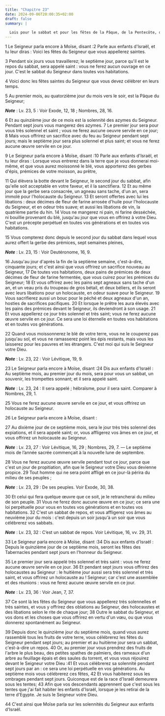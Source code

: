 ```yaml
---
title: "Chapitre 23"
date: 2024-09-06T20:00:35+02:00
draft: false
summary: |
  
  Lois pour le sabbat et pour les fêtes de la Pâque, de la Pentecôte, des Trompettes, de l’Expiation, des Tabernacles.
---
```



1 Le Seigneur parla encore à Moïse, disant :2 Parle aux enfants d'Israël, et tu leur diras : Voici les fêtes du Seigneur que vous appellerez saintes.


3 Pendant six jours vous travaillerez; le septième jour, parce qu'il est le repos du sabbat, sera appelé saint : vous ne ferez aucun ouvrage en ce jour. C'est le sabbat du Seigneur dans toutes vos habitations.


4 Voici donc les fêtes saintes du Seigneur que vous devez célébrer en leurs temps.


5 Au premier mois, au quatorzième jour du mois vers le soir, est la Pâque du Seigneur;

***Note*** :  Lv. 23, 5 : Voir Exode, 12, 18 ; Nombres, 28, 16.

6 Et au quinzième jour de ce mois est la solennité des azymes du Seigneur. Pendant sept jours vous mangerez des azymes. 7 Le premier jour sera pour vous très solennel et saint ; vous ne ferez aucune oeuvre servile en ce jour; 8 Mais vous offrirez un sacrifice avec du feu au Seigneur pendant sept jours; mais le septième jour sera plus solennel et plus saint; et vous ne ferez aucune œuvre servile en ce jour.


9 Le Seigneur parla encore à Moïse, disant :10 Parle aux enfants d'Israël, et tu leur diras : Lorsque vous entrerez dans la terre que je vous donnerai moi-même, et que vous aurez moissonné le blé, vous apporterez des gerbes d'épis, prémices de votre moisson, au prêtre,


11 Qui élèvera la botte devant le Seigneur, le second jour du sabbat, afin qu'elle soit acceptable en votre faveur, et il la sanctifiera. 12 Et au même jour que la gerbe sera consacrée, un agneau sans tache, d'un an, sera immolé pour l'holocauste du Seigneur. 13 Et seront offertes avec lui les libations : deux décimes de fleur de farine arrosée d'huile pour l'holocauste du Seigneur, et en odeur très suave; et aussi les libations de vin, la quatrième partie du hin. 14 Vous ne mangerez ni pain, ni farine desséchée, ni bouillie provenant du blé, jusqu'au jour que vous en offrirez à votre Dieu. C'est un précepte perpétuel en toutes vos générations et en toutes vos habitations.


15 Vous compterez donc depuis le second jour du sabbat dans lequel vous aurez offert la gerbe des prémices, sept semaines pleines,

***Note*** :  Lv. 23, 15 : Voir Deutéronome, 16, 9.

16 Jusqu'au jour d'après la fin de la septième semaine, c'est-à-dire, cinquante jours; et c'est ainsi que vous offrirez un sacrifice nouveau au Seigneur, 17 De toutes vos habitations, deux pains de prémices de deux décimes de fleur de farine fermentée, que vous cuirez pour les prémices du Seigneur; 18 Et vous offrirez avec les pains sept agneaux sans tache d'un an, et un veau pris du troupeau de gros bétail, et deux béliers, et ils seront avec leurs libations pour un holocauste, en odeur suave pour le Seigneur. 19 Vous sacrifierez aussi un bouc pour le péché et deux agneaux d'un an, hosties de sacrifices pacifiques. 20 Et lorsque le prêtre les aura élevés avec les pains des prémices devant le Seigneur, ils deviendront à son usage. 21 Et vous appellerez ce jour très solennel et très saint; vous ne ferez aucune œuvre servile en ce jour. Ce sera une loi éternelle en toutes vos habitations et en toutes vos générations.


22 Quand vous moissonnerez le blé de votre terre, vous ne le couperez pas jusqu'au sol, et vous ne ramasserez point les épis restants, mais vous les laisserez pour les pauvres et les étrangers. C'est moi qui suis le Seigneur votre Dieu.

***Note*** :  Lv. 23, 22 : Voir Lévitique, 19, 9.


23 Le Seigneur parla encore à Moïse, disant :24 Dis aux enfants d'Israël : Au septième mois, au premier jour du mois, sera pour vous un sabbat, un souvenir, les trompettes sonnant; et il sera appelé saint.

***Note*** :  Lv. 23, 24 : Il sera appelé ; hébraïsme, pour il sera saint. Comparer à Nombres, 29, 1.


25 Vous ne ferez aucune œuvre servile en ce jour, et vous offrirez un holocauste au Seigneur.


26 Le Seigneur parla encore à Moïse, disant :


27 Au dixième jour de ce septième mois, sera le jour très très solennel des expiations, et il sera appelé saint; or, vous affligerez vos âmes en ce jour, et vous offrirez un holocauste au Seigneur.

***Note*** :  Lv. 23, 27 : Voir Lévitique, 16, 29 ; Nombres, 29, 7. ― Le septième mois de l’année sacrée commençait à la nouvelle lune de septembre.

28 Vous ne ferez aucune œuvre servile pendant tout ce jour, parce que c'est un jour de propitiation, afin que le Seigneur votre Dieu vous devienne propice. 29 Tout homme qui ne sera point affligé en ce jour-là périra du milieu de ses peuples ;

***Note*** :  Lv. 23, 29 : De ses peuples. Voir Exode, 30, 38.

30 Et celui qui fera quelque œuvre que ce soit, je le retrancherai du milieu de son peuple. 31 Vous ne ferez donc aucune œuvre en ce jour; ce sera une loi perpétuelle pour vous en toutes vos générations et en toutes vos habitations. 32 C'est un sabbat de repos, et vous affligerez vos âmes au neuvième jour du mois : c'est depuis un soir jusqu'à un soir que vous célébrerez vos sabbats.

***Note*** :  Lv. 23, 32 : C’est un sabbat de repos. Voir Lévitique, 16, vv. 29, 31.


33 Le Seigneur parla encore à Moïse, disant :34 Dis aux enfants d'Israël : Depuis le quinzième jour de ce septième mois, seront les fêtes des Tabernacles pendant sept jours en l'honneur du Seigneur.


35 Le premier jour sera appelé très solennel et très saint : vous ne ferez aucune œuvre servile en ce jour. 36 Et pendant sept jours vous offrirez des holocaustes au Seigneur : le huitième jour aussi sera très solennel et très saint, et vous offrirez un holocauste au ! Seigneur; car c'est une assemblée et des réunions : vous ne ferez aucune œuvre servile en ce jour.

***Note*** :  Lv. 23, 36 : Voir Jean, 7, 37.


37 Ce sont là les fêtes du Seigneur que vous appellerez très solennelles et très saintes, et vous y offrirez des oblations au Seigneur, des holocaustes et des libations selon le rite de chaque jour; 38 Outre le sabbat du Seigneur, et vos dons et les choses que vous offrirez en vertu d'un vœu, ou que vous donnerez spontanément au Seigneur.


39 Depuis donc le quinzième jour du septième mois, quand vous aurez rassemblé tous les fruits de votre terre, vous célébrerez les fêtes du Seigneur pendant sept jours; au premier et au huitième jour sera un sabbat, c'est-à-dire un repos. 40 Or, au premier jour vous prendrez des fruits de l'arbre le plus beau, des petites spathes de palmiers, des rameaux d'un arbre au feuillage épais et des saules du torrent, et vous vous réjouirez devant le Seigneur votre Dieu :41 Et vous célébrerez sa solennité pendant sept jours par an : ce sera une loi perpétuelle en vos générations. Au septième mois vous célébrerez ces fêtes, 42 Et vous habiterez sous les ombrages pendant sept jours. Quiconque est de la race d'Israël demeurera sous les tentes; 43 Afin que vos descendants apprennent que c'est sous les tentes que j'ai fait habiter les enfants d'Israël, lorsque je les retirai de la terre d'Egypte. Je suis le Seigneur votre Dieu.


44 C'est ainsi que Moïse parla sur les solennités du Seigneur aux enfants d'Israël.

